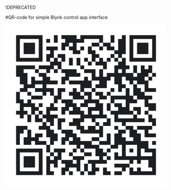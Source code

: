 !DEPRECATED


#QR-code for simple Blynk control app interface


![alt text][QRcode]

[QRcode]: https://github.com/theBadMusician/V20_Project_Zumo32u4/blob/master/Blynk_control/QR_code_for_Blynk_control_setup.png
